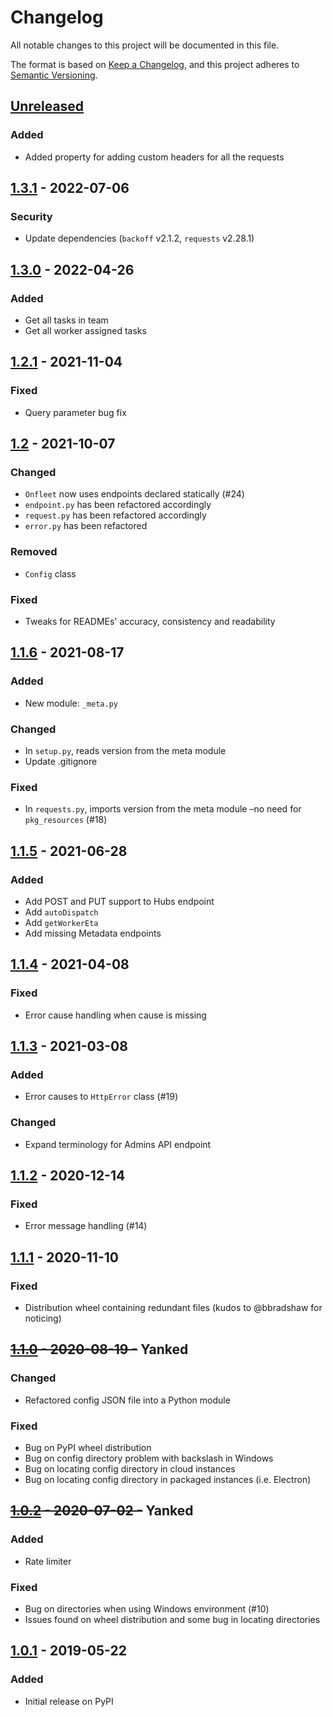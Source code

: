 # Changelog
All notable changes to this project will be documented in this file.

The format is based on [Keep a Changelog](https://keepachangelog.com/en/1.0.0/),
and this project adheres to [Semantic Versioning](https://semver.org/spec/v2.0.0.html).

## [Unreleased]
### Added
- Added property for adding custom headers for all the requests

## [1.3.1] - 2022-07-06
### Security
- Update dependencies (`backoff` v2.1.2, `requests` v2.28.1)

## [1.3.0] - 2022-04-26
### Added
- Get all tasks in team
- Get all worker assigned tasks

## [1.2.1] - 2021-11-04
### Fixed
- Query parameter bug fix

## [1.2] - 2021-10-07
### Changed
- `Onfleet` now uses endpoints declared statically (#24)
- `endpoint.py` has been refactored accordingly
- `request.py` has been refactored accordingly
- `error.py` has been refactored
### Removed
- `Config` class
### Fixed
- Tweaks for READMEs' accuracy, consistency and readability

## [1.1.6] - 2021-08-17
### Added
- New module: `_meta.py`
### Changed
- In `setup.py`, reads version from the meta module
- Update .gitignore
### Fixed
- In `requests.py`, imports version from the meta module –no need for `pkg_resources` (#18)

## [1.1.5] - 2021-06-28
### Added
- Add POST and PUT support to Hubs endpoint
- Add `autoDispatch`
- Add `getWorkerEta`
- Add missing Metadata endpoints

## [1.1.4] - 2021-04-08
### Fixed
- Error cause handling when cause is missing

## [1.1.3] - 2021-03-08
### Added
- Error causes to `HttpError` class (#19)
### Changed
- Expand terminology for Admins API endpoint

## [1.1.2] - 2020-12-14
### Fixed
- Error message handling (#14)

## [1.1.1] - 2020-11-10
### Fixed
- Distribution wheel containing redundant files (kudos to @bbradshaw for noticing)

## ~~[1.1.0] - 2020-08-19 -~~ Yanked
### Changed
- Refactored config JSON file into a Python module
### Fixed
- Bug on PyPI wheel distribution
- Bug on config directory problem with backslash in Windows
- Bug on locating config directory in cloud instances
- Bug on locating config directory in packaged instances (i.e. Electron)

## ~~[1.0.2] - 2020-07-02 -~~ Yanked
### Added
- Rate limiter
### Fixed
- Bug on directories when using Windows environment (#10)
- Issues found on wheel distribution and some bug in locating directories

## [1.0.1] - 2019-05-22
### Added
- Initial release on PyPI

[Unreleased]: https://github.com/onfleet/pyonfleet/compare/v1.3.1...HEAD
[1.3.1]: https://github.com/onfleet/pyonfleet/compare/v1.3.0...v1.3.1
[1.3.0]: https://github.com/onfleet/pyonfleet/compare/v1.2.1...v1.3.0
[1.2.1]: https://github.com/onfleet/pyonfleet/compare/v1.2...v1.2.1
[1.2]: https://github.com/onfleet/pyonfleet/compare/v1.1.6...v1.2
[1.1.6]: https://github.com/onfleet/pyonfleet/compare/v1.1.5...v1.1.6
[1.1.5]: https://github.com/onfleet/pyonfleet/compare/v1.1.4...v1.1.5
[1.1.4]: https://github.com/onfleet/pyonfleet/compare/v1.1.3...v1.1.4
[1.1.3]: https://github.com/onfleet/pyonfleet/compare/v1.1.2...v1.1.3
[1.1.2]: https://github.com/onfleet/pyonfleet/compare/v1.1.1...v1.1.2
[1.1.1]: https://github.com/onfleet/pyonfleet/compare/v1.1.0...v1.1.1
[1.1.0]: https://github.com/onfleet/pyonfleet/compare/v1.0.2...v1.1.0
[1.0.2]: https://github.com/onfleet/pyonfleet/compare/v1.0.1...v1.0.2
[1.0.1]: https://github.com/onfleet/pyonfleet/releases/tag/v1.0.1
